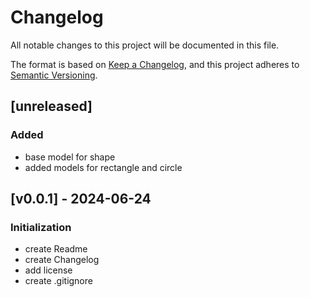 # Changelog

All notable changes to this project will be documented in this file.

The format is based on [Keep a Changelog](https://keepachangelog.com/en/1.1.0/),
and this project adheres to [Semantic Versioning](https://semver.org/spec/v2.0.0.html).

## [unreleased]

### Added

- base model for shape
- added models for rectangle and circle

## [v0.0.1] - 2024-06-24

### Initialization

- create Readme
- create Changelog
- add license
- create .gitignore
